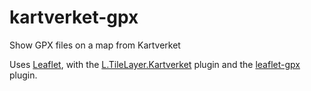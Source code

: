 # kartverket-gpx
Show GPX files on  a map from Kartverket


Uses [Leaflet][leaflet], with the [L.TileLayer.Kartverket][tl] plugin and the [leaflet-gpx][leaflet-gpx] plugin.


[leaflet]: http://leafletjs.com
[tl]: https://github.com/knreise/L.TileLayer.Kartverket
[leaflet-gpx]: https://github.com/mpetazzoni/leaflet-gpx
